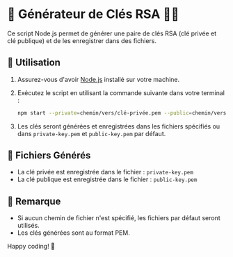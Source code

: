 # 📜 Générateur de Clés RSA 🧑‍💻

Ce script Node.js permet de générer une paire de clés RSA (clé privée et clé publique) et de les enregistrer dans des fichiers.

## 🚀 Utilisation

1. Assurez-vous d'avoir [Node.js](https://nodejs.org/) installé sur votre machine.
2. Exécutez le script en utilisant la commande suivante dans votre terminal :

    ```bash
    npm start --private=chemin/vers/clé-privée.pem --public=chemin/vers/clé-publique.pem
    ```

3. Les clés seront générées et enregistrées dans les fichiers spécifiés ou dans `private-key.pem` et `public-key.pem` par défaut.

## 📁 Fichiers Générés

- La clé privée est enregistrée dans le fichier : `private-key.pem`
- La clé publique est enregistrée dans le fichier : `public-key.pem`

## 📝 Remarque

- Si aucun chemin de fichier n'est spécifié, les fichiers par défaut seront utilisés.
- Les clés générées sont au format PEM.

Happy coding! 🚀
